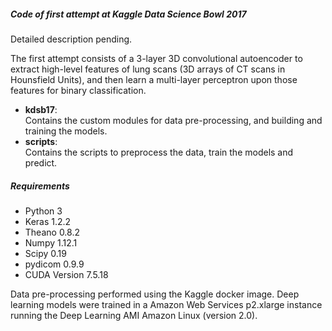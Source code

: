 ##### Code of first attempt at Kaggle Data Science Bowl 2017
Detailed description pending.

The first attempt consists of a 3-layer 3D convolutional autoencoder to extract high-level features of lung scans (3D arrays of CT scans in Hounsfield Units), and then learn a multi-layer perceptron upon those features for binary classification.

* **kdsb17**: \
  Contains the custom modules for data pre-processing, and building and training the models.
* **scripts**: \
  Contains the scripts to preprocess the data, train the models and predict.

##### Requirements
* Python 3
* Keras 1.2.2
* Theano 0.8.2
* Numpy 1.12.1
* Scipy 0.19
* pydicom 0.9.9
* CUDA Version 7.5.18

Data pre-processing performed using the Kaggle docker image.
Deep learning models were trained in a Amazon Web Services p2.xlarge instance running the Deep Learning AMI Amazon Linux (version 2.0).
